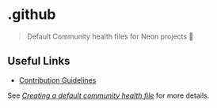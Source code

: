 # .github

> Default Community health files for Neon projects 📂

## Useful Links

- [Contribution Guidelines](./CONTRIBUTING.md)

See _[Creating a default community health file](https://docs.github.com/en/communities/setting-up-your-project-for-healthy-contributions/creating-a-default-community-health-file)_ for more details.
